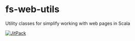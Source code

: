 fs-web-utils
============

Utility classes for simplify working with web pages in Scala

[![JitPack](https://jitpack.io/v/frozenspider/fs-web-utils.svg)](https://jitpack.io/#frozenspider/fs-web-utils)
